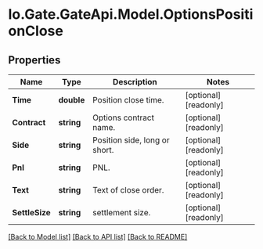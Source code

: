 
# Io.Gate.GateApi.Model.OptionsPositionClose

## Properties

Name | Type | Description | Notes
------------ | ------------- | ------------- | -------------
**Time** | **double** | Position close time. | [optional] [readonly] 
**Contract** | **string** | Options contract name. | [optional] [readonly] 
**Side** | **string** | Position side, long or short. | [optional] [readonly] 
**Pnl** | **string** | PNL. | [optional] [readonly] 
**Text** | **string** | Text of close order. | [optional] [readonly] 
**SettleSize** | **string** | settlement size. | [optional] [readonly] 

[[Back to Model list]](../README.md#documentation-for-models)
[[Back to API list]](../README.md#documentation-for-api-endpoints)
[[Back to README]](../README.md)
